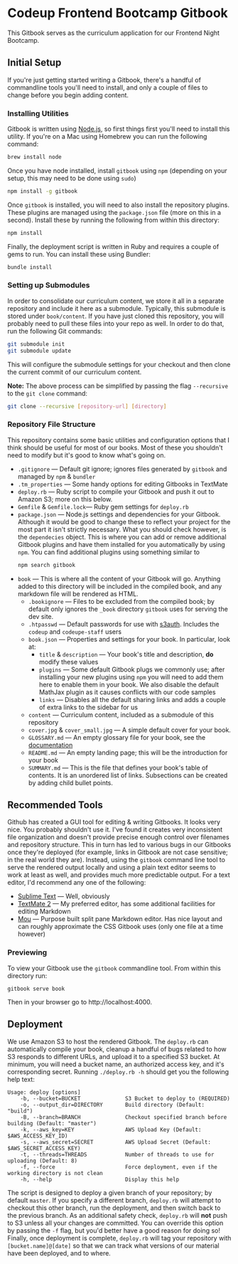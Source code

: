# Codeup Frontend Bootcamp Gitbook

This Gitbook serves as the curriculum application for our Frontend Night Bootcamp.

## Initial Setup

If you're just getting started writing a Gitbook, there's a handful of commandline tools you'll need to install, and only a couple of files to change before you begin adding content.

### Installing Utilities

Gitbook is written using [Node.js](http://nodejs.org), so first things first you'll need to install this utility. If you're on a Mac using Homebrew you can run the following command:

~~~bash
brew install node
~~~

Once you have node installed, install `gitbook` using `npm` (depending on your setup, this may need to be done using `sudo`)

~~~bash
npm install -g gitbook
~~~

Once `gitbook` is installed, you will need to also install the repository plugins. These plugins are managed using the `package.json` file (more on this in a second). Install these by running the following from within this directory:

~~~bash
npm install
~~~

Finally, the deployment script is written in Ruby and requires a couple of gems to run. You can install these using Bundler:

~~~bash
bundle install
~~~

### Setting up Submodules

In order to consolidate our curriculum content, we store it all in a separate repository and include it here as a submodule. Typically, this submodule is stored under `book/content`. If you have just cloned this repository, you will probably need to pull these files into your repo as well. In order to do that, run the following Git commands:

```bash
git submodule init
git submodule update
```

This will configure the submodule settings for your checkout and then clone the current commit of our curriculum content.

**Note:** The above process can be simplified by passing the flag `--recursive` to the `git clone` command:

```bash
git clone --recursive [repository-url] [directory]
```

### Repository File Structure

This repository contains some basic utilities and configuration options that I think should be useful for most of our books. Most of these you shouldn't need to modify but it's good to know what's going on.

- `.gitignore` &mdash; Default git ignore; ignores files generated by `gitbook` and managed by `npm` & `bundler`
- `.tm_properties` &mdash; Some handy options for editing Gitbooks in TextMate
- `deploy.rb` &mdash; Ruby script to compile your Gitbook and push it out to Amazon S3; more on this below.
- `Gemfile` & `Gemfile.lock`&mdash; Ruby gem settings for `deploy.rb`
- `package.json` &mdash; Node.js settings and dependencies for your Gitbook. Although it would be good to change these to reflect your project for the most part it isn't strictly necessary. What you should check however, is the `dependecies` object. This is where you can add or remove additional Gitbook plugins and have them installed for you automatically by using `npm`. You can find additional plugins using something similar to
    ~~~bash
    npm search gitbook
    ~~~
- `book` &mdash; This is where all the content of your Gitbook will go. Anything added to this directory will be included in the compiled book, and any markdown file will be rendered as HTML.
    - `.bookignore` &mdash; Files to be excluded from the compiled book; by default only ignores the `_book` directory `gitbook` uses for serving the dev site.
    - `.htpasswd` &mdash; Default passwords for use with [s3auth](http://www.s3auth.com). Includes the `codeup` and `codeupe-staff` users
    - `book.json` &mdash; Properties and settings for your book. In particular, look at:
        - `title` & `description` &mdash; Your book's title and description, **do** modify these values
        - `plugins` &mdash; Some default Gitbook plugs we commonly use; after installing your new plugins using `npm` you will need to add them here to enable them in your book. We also disable the default MathJax plugin as it causes conflicts with our code samples
        - `links` &mdash; Disables all the default sharing links and adds a couple of extra links to the sidebar for us
    - `content` &mdash; Curriculum content, included as a submodule of this repository
    - `cover.jpg` & `cover_small.jpg` &mdash; A simple default cover for your book.
    - `GLOSSARY.md` &mdash; An empty glossary file for your book, see the [documentation](https://github.com/GitbookIO/gitbook#glossary)
    - `README.md` &mdash; An empty landing page; this will be the introduction for your book
    - `SUMMARY.md` &mdash; This is the file that defines your book's table of contents. It is an unordered list of links. Subsections can be created by adding child bullet points.

## Recommended Tools

Github has created a GUI tool for editing & writing Gitbooks. It looks very nice. You probably shouldn't use it. I've found it creates very inconsistent file organization and doesn't provide precise enough control over filenames and repository structure. This in turn has led to various bugs in our Gitbooks once they're deployed (for example, links in Gitbook are not case sensitive; in the real world they are). Instead, using the `gitbook` command line tool to serve the rendered output locally and using a plain text editor seems to work at least as well, and provides much more predictable output. For a text editor, I'd recommend any one of the following:

- [Sublime Text](https://www.sublimetext.com) &mdash; Well, obviously
- [TextMate 2](http://macromates.com/download) &mdash; My preferred editor, has some additional facilities for editing Markdown
- [Mou](http://25.io/mou/) &mdash; Purpose built split pane Markdown editor. Has nice layout and can roughly approximate the CSS Gitbook uses (only one file at a time however)

### Previewing

To view your Gitbook use the `gitbook` commandline tool. From within this directory run:

~~~
gitbook serve book
~~~

Then in your browser go to http://localhost:4000.

## Deployment

We use Amazon S3 to host the rendered Gitbook. The `deploy.rb` can automatically compile your book, cleanup a handful of bugs related to how S3 responds to different URLs, and upload it to a specified S3 bucket. At minimum, you will need a bucket name, an authorized access key, and it's corresponding secret. Running `./deploy.rb -h` should get you the following help text:

~~~
Usage: deploy [options]
    -b, --bucket=BUCKET              S3 Bucket to deploy to (REQUIRED)
    -o, --output_dir=DIRECTORY       Build directory (Default: "build")
    -B, --branch=BRANCH              Checkout specified branch before building (Default: "master")
    -k, --aws_key=KEY                AWS Upload Key (Default: $AWS_ACCESS_KEY_ID)
    -s, --aws_secret=SECRET          AWS Upload Secret (Default: $AWS_SECRET_ACCESS_KEY)
    -t, --threads=THREADS            Number of threads to use for uploading (Default: 8)
    -f, --force                      Force deployment, even if the working directory is not clean
    -h, --help                       Display this help
~~~

The script is designed to deploy a given branch of your repository; by default `master`. If you specify a different branch, `deploy.rb` will attempt to checkout this other branch, run the deployment, and then switch back to the previous branch. As an additional safety check, `deploy.rb` will **not** push to S3 unless all your changes are committed. You can override this option by passing the `-f` flag, but you'd better have a good reason for doing so! Finally, once deployment is complete, `deploy.rb` will tag your repository with `[bucket.name]@[date]` so that we can track what versions of our material have been deployed, and to where.

